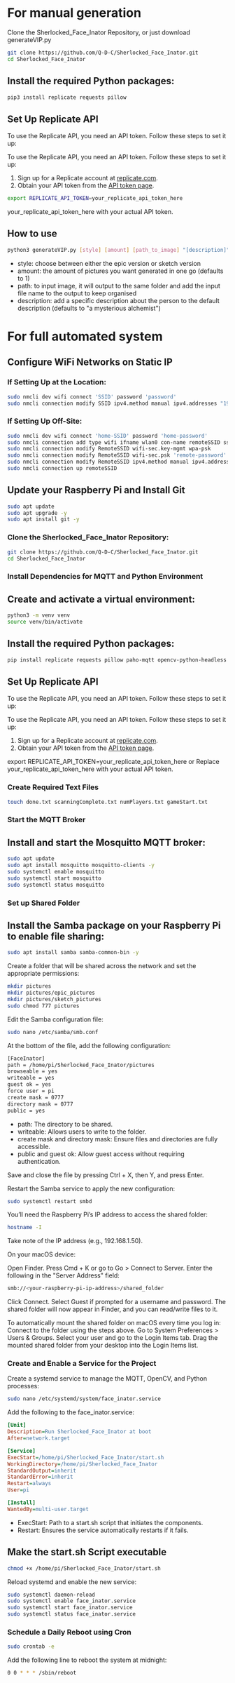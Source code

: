 # For manual generation

Clone the Sherlocked_Face_Inator Repository, or just download generateVIP.py

```sh
git clone https://github.com/Q-D-C/Sherlocked_Face_Inator.git
cd Sherlocked_Face_Inator
```
## Install the required Python packages:

```sh
pip3 install replicate requests pillow
```

## Set Up Replicate API

To use the Replicate API, you need an API token. Follow these steps to set it up:

To use the Replicate API, you need an API token. Follow these steps to set it up:

1. Sign up for a Replicate account at [replicate.com](https://replicate.com/).
2. Obtain your API token from the [API token page](https://replicate.com/account/api-tokens).

```sh
export REPLICATE_API_TOKEN=your_replicate_api_token_here 
```

your_replicate_api_token_here with your actual API token.

## How to use

```sh
python3 generateVIP.py [style] [amount] [path_to_image] "[description]"
```

- style: choose between either the epic version or sketch version
- amount: the amount of pictures you want generated in one go (defaults to 1)
- path: to input image, it will output to the same folder and add the input file name to the output to keep organised
- description: add a specific description about the person to the default description (defaults to "a mysterious alchemist")

# For full automated system

## Configure WiFi Networks on Static IP

### If Setting Up at the Location:

```bash
sudo nmcli dev wifi connect 'SSID' password 'password'
sudo nmcli connection modify SSID ipv4.method manual ipv4.addresses "192.168.1.100/24" ipv4.gateway "192.168.1.1" ipv4.dns "8.8.8.8 8.8.4.4"
```

### If Setting Up Off-Site:
```bash
sudo nmcli dev wifi connect 'home-SSID' password 'home-password'
sudo nmcli connection add type wifi ifname wlan0 con-name remoteSSID ssid 'remote-SSID'
sudo nmcli connection modify RemoteSSID wifi-sec.key-mgmt wpa-psk
sudo nmcli connection modify RemoteSSID wifi-sec.psk 'remote-password'
sudo nmcli connection modify RemoteSSID ipv4.method manual ipv4.addresses "192.168.1.100/24" ipv4.gateway "192.168.1.1" ipv4.dns "8.8.8.8 8.8.4.4"
sudo nmcli connection up remoteSSID
```

## Update your Raspberry Pi and Install Git

```sh
sudo apt update
sudo apt upgrade -y
sudo apt install git -y
```

### Clone the Sherlocked_Face_Inator Repository:

```sh
git clone https://github.com/Q-D-C/Sherlocked_Face_Inator.git
cd Sherlocked_Face_Inator
```

### Install Dependencies for MQTT and Python Environment

## Create and activate a virtual environment:

```sh
python3 -m venv venv
source venv/bin/activate
```

## Install the required Python packages:

```sh
pip install replicate requests pillow paho-mqtt opencv-python-headless
```

## Set Up Replicate API

To use the Replicate API, you need an API token. Follow these steps to set it up:

To use the Replicate API, you need an API token. Follow these steps to set it up:

1. Sign up for a Replicate account at [replicate.com](https://replicate.com/).
2. Obtain your API token from the [API token page](https://replicate.com/account/api-tokens).

export REPLICATE_API_TOKEN=your_replicate_api_token_here or 
Replace your_replicate_api_token_here with your actual API token.

### Create Required Text Files

```sh
touch done.txt scanningComplete.txt numPlayers.txt gameStart.txt
```

### Start the MQTT Broker

## Install and start the Mosquitto MQTT broker:

```sh
sudo apt update
sudo apt install mosquitto mosquitto-clients -y
sudo systemctl enable mosquitto
sudo systemctl start mosquitto
sudo systemctl status mosquitto
```

### Set up Shared Folder

## Install the Samba package on your Raspberry Pi to enable file sharing:

```sh
sudo apt install samba samba-common-bin -y
```

Create a folder that will be shared across the network and set the appropriate permissions:

```sh
mkdir pictures
mkdir pictures/epic_pictures
mkdir pictures/sketch_pictures
sudo chmod 777 pictures
```

Edit the Samba configuration file:

```sh
sudo nano /etc/samba/smb.conf
```
At the bottom of the file, add the following configuration:
```sh
[FaceInator]
path = /home/pi/Sherlocked_Face_Inator/pictures
browseable = yes
writeable = yes
guest ok = yes
force user = pi
create mask = 0777
directory mask = 0777
public = yes
```

  - path: The directory to be shared.
  - writeable: Allows users to write to the folder.
  - create mask and directory mask: Ensure files and directories are fully accessible.
  - public and guest ok: Allow guest access without requiring authentication.

Save and close the file by pressing Ctrl + X, then Y, and press Enter.

Restart the Samba service to apply the new configuration:

```sh
sudo systemctl restart smbd
```

You’ll need the Raspberry Pi’s IP address to access the shared folder:

```bash
hostname -I
```
Take note of the IP address (e.g., 192.168.1.50).

On your macOS device:

Open Finder.
Press Cmd + K or go to Go > Connect to Server.
Enter the following in the "Server Address" field:

```bash
smb://<your-raspberry-pi-ip-address>/shared_folder
```

Click Connect.
Select Guest if prompted for a username and password.
The shared folder will now appear in Finder, and you can read/write files to it.

To automatically mount the shared folder on macOS every time you log in:
Connect to the folder using the steps above.
Go to System Preferences > Users & Groups.
Select your user and go to the Login Items tab.
Drag the mounted shared folder from your desktop into the Login Items list.

### Create and Enable a Service for the Project

Create a systemd service to manage the MQTT, OpenCV, and Python processes:

```sh
sudo nano /etc/systemd/system/face_inator.service
```

Add the following to the face_inator.service:

```ini
[Unit]
Description=Run Sherlocked_Face_Inator at boot
After=network.target

[Service]
ExecStart=/home/pi/Sherlocked_Face_Inator/start.sh
WorkingDirectory=/home/pi/Sherlocked_Face_Inator
StandardOutput=inherit
StandardError=inherit
Restart=always
User=pi

[Install]
WantedBy=multi-user.target
```

 - ExecStart: Path to a start.sh script that initiates the components.
 - Restart: Ensures the service automatically restarts if it fails.

## Make the start.sh Script executable

```sh
chmod +x /home/pi/Sherlocked_Face_Inator/start.sh
```

Reload systemd and enable the new service:

```sh
sudo systemctl daemon-reload
sudo systemctl enable face_inator.service
sudo systemctl start face_inator.service
sudo systemctl status face_inator.service
```

### Schedule a Daily Reboot using Cron

```sh
sudo crontab -e
```

Add the following line to reboot the system at midnight:

```sh
0 0 * * * /sbin/reboot
```
